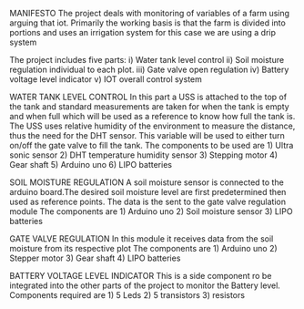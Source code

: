 
MANIFESTO
The project deals with monitoring of variables of a farm using arguing that iot.
Primarily the working basis is that the farm is divided into portions and uses an irrigation system for this case we are using a drip system

The project includes five parts:
      i) Water tank level control
     ii) Soil moisture regulation individual to each plot.
    iii) Gate valve open regulation
     iv) Battery voltage level indicator
      v) IOT overall control system

WATER TANK LEVEL CONTROL
In this part a USS is attached to the top of the tank and standard measurements are taken for when the tank is empty and when full which will be used as a reference to know how full the tank is. The USS uses relative humidity of the environment to measure the distance, thus the need for the DHT sensor.
This variable will be used to either turn on/off the gate valve to fill the tank.
The components to be used are
     1) Ultra sonic sensor
     2) DHT temperature humidity sensor
     3) Stepping motor
     4) Gear shaft
     5) Arduino uno
     6) LIPO batteries 

SOIL MOISTURE REGULATION
A soil moisture sensor is connected to the arduino board.The desired soil moisture level are first predetermined then used as reference points. The data is the sent to the  gate valve regulation module
The components are
     1) Arduino uno
     2) Soil moisture sensor
     3) LIPO batteries

GATE VALVE REGULATION
In this module it receives data from the soil  moisture from its respective plot
The components are
     1) Arduino uno
     2) Stepper motor
     3) Gear shaft
     4) LIPO batteries

BATTERY VOLTAGE LEVEL INDICATOR 
This is a side component ro be integrated into the other parts of the project to monitor the Battery level.
Components required are
     1) 5 Leds
     2) 5 transistors
     3) resistors
